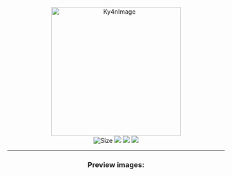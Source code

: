 <div id="image" align="center">
  <img src="https://raw.githubusercontent.com/alk4x/alk4x/main/assets/cube.png" alt="Ky4nImage" height="300">
</div>

<div id="badges" align="center">
  <img src="https://img.shields.io/github/repo-size/aqu4x0/Ky4n?label=Size" alt="Size">
  <img src="https://img.shields.io/badge/Node.js-v/16.0-red.svg">
  <img src="https://img.shields.io/badge/Version-1.0.0-blue.svg">
  <img src="https://img.shields.io/badge/Open%20Source-%E2%9D%A4-brightgreen.svg">
</div>

---

<div id="preview" align="center">
  <h3><strong>Preview images:</strong></h3>
  <img src="">
</div>

